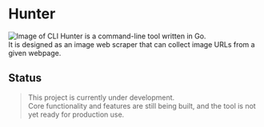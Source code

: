 # Hunter
![Image of CLI](image.png)
Hunter is a command-line tool written in Go.  
It is designed as an image web scraper that can collect image URLs from a given webpage.

## Status

>This project is currently under development.  
>Core functionality and features are still being built, and the tool is not yet ready for production use.
>